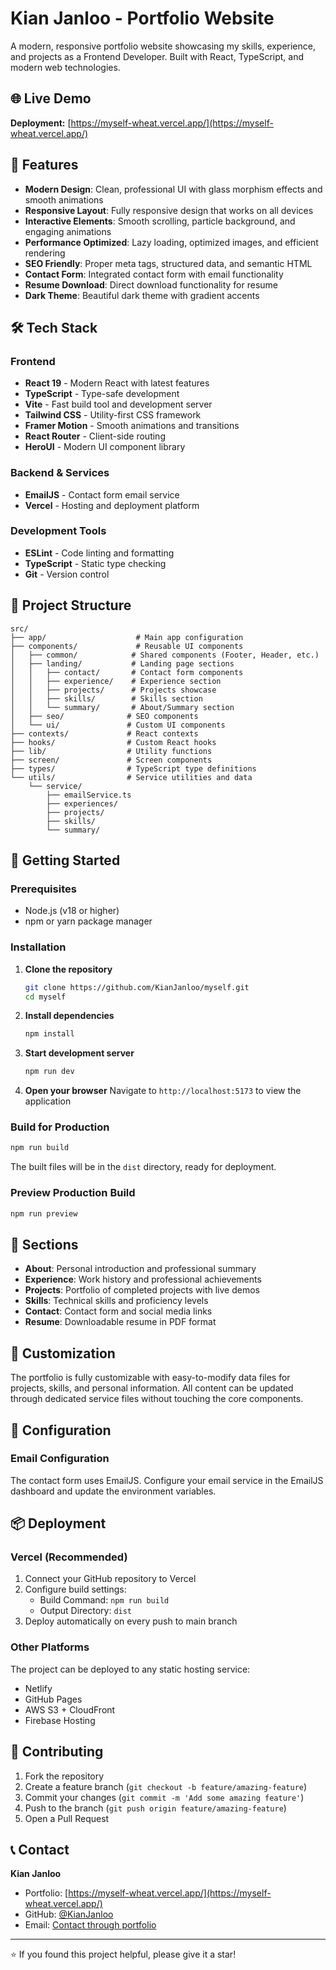 # Kian Janloo - Portfolio Website

A modern, responsive portfolio website showcasing my skills, experience, and projects as a Frontend Developer. Built with React, TypeScript, and modern web technologies.

## 🌐 Live Demo

**Deployment:** [https://myself-wheat.vercel.app/](https://myself-wheat.vercel.app/)

## 🚀 Features

- **Modern Design**: Clean, professional UI with glass morphism effects and smooth animations
- **Responsive Layout**: Fully responsive design that works on all devices
- **Interactive Elements**: Smooth scrolling, particle background, and engaging animations
- **Performance Optimized**: Lazy loading, optimized images, and efficient rendering
- **SEO Friendly**: Proper meta tags, structured data, and semantic HTML
- **Contact Form**: Integrated contact form with email functionality
- **Resume Download**: Direct download functionality for resume
- **Dark Theme**: Beautiful dark theme with gradient accents

## 🛠️ Tech Stack

### Frontend
- **React 19** - Modern React with latest features
- **TypeScript** - Type-safe development
- **Vite** - Fast build tool and development server
- **Tailwind CSS** - Utility-first CSS framework
- **Framer Motion** - Smooth animations and transitions
- **React Router** - Client-side routing
- **HeroUI** - Modern UI component library

### Backend & Services
- **EmailJS** - Contact form email service
- **Vercel** - Hosting and deployment platform

### Development Tools
- **ESLint** - Code linting and formatting
- **TypeScript** - Static type checking
- **Git** - Version control

## 📁 Project Structure

```
src/
├── app/                    # Main app configuration
├── components/             # Reusable UI components
│   ├── common/            # Shared components (Footer, Header, etc.)
│   ├── landing/           # Landing page sections
│   │   ├── contact/       # Contact form components
│   │   ├── experience/    # Experience section
│   │   ├── projects/      # Projects showcase
│   │   ├── skills/        # Skills section
│   │   └── summary/       # About/Summary section
│   ├── seo/              # SEO components
│   └── ui/               # Custom UI components
├── contexts/             # React contexts
├── hooks/                # Custom React hooks
├── lib/                  # Utility functions
├── screen/               # Screen components
├── types/                # TypeScript type definitions
└── utils/                # Service utilities and data
    └── service/
        ├── emailService.ts
        ├── experiences/
        ├── projects/
        ├── skills/
        └── summary/
```

## 🚀 Getting Started

### Prerequisites

- Node.js (v18 or higher)
- npm or yarn package manager

### Installation

1. **Clone the repository**
   ```bash
   git clone https://github.com/KianJanloo/myself.git
   cd myself
   ```

2. **Install dependencies**
   ```bash
   npm install
   ```

3. **Start development server**
   ```bash
   npm run dev
   ```

4. **Open your browser**
   Navigate to `http://localhost:5173` to view the application

### Build for Production

```bash
npm run build
```

The built files will be in the `dist` directory, ready for deployment.

### Preview Production Build

```bash
npm run preview
```

## 📱 Sections

- **About**: Personal introduction and professional summary
- **Experience**: Work history and professional achievements
- **Projects**: Portfolio of completed projects with live demos
- **Skills**: Technical skills and proficiency levels
- **Contact**: Contact form and social media links
- **Resume**: Downloadable resume in PDF format

## 🎨 Customization

The portfolio is fully customizable with easy-to-modify data files for projects, skills, and personal information. All content can be updated through dedicated service files without touching the core components.

## 🔧 Configuration

### Email Configuration
The contact form uses EmailJS. Configure your email service in the EmailJS dashboard and update the environment variables.

## 📦 Deployment

### Vercel (Recommended)
1. Connect your GitHub repository to Vercel
2. Configure build settings:
   - Build Command: `npm run build`
   - Output Directory: `dist`
3. Deploy automatically on every push to main branch

### Other Platforms
The project can be deployed to any static hosting service:
- Netlify
- GitHub Pages
- AWS S3 + CloudFront
- Firebase Hosting

## 🤝 Contributing

1. Fork the repository
2. Create a feature branch (`git checkout -b feature/amazing-feature`)
3. Commit your changes (`git commit -m 'Add some amazing feature'`)
4. Push to the branch (`git push origin feature/amazing-feature`)
5. Open a Pull Request

## 📞 Contact

**Kian Janloo**
- Portfolio: [https://myself-wheat.vercel.app/](https://myself-wheat.vercel.app/)
- GitHub: [@KianJanloo](https://github.com/KianJanloo)
- Email: [Contact through portfolio](https://myself-wheat.vercel.app/#contact)

---

⭐ If you found this project helpful, please give it a star!